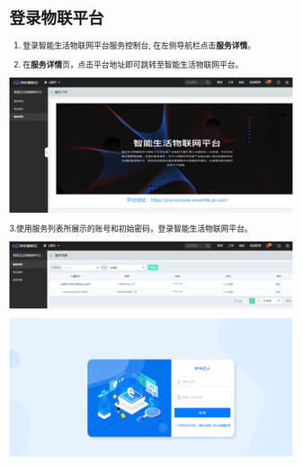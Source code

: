 # 登录物联平台

1. 登录智能生活物联网平台服务控制台, 在左侧导航栏点击**服务详情**。

2. 在**服务详情**页，点击平台地址即可跳转至智能生活物联网平台。

![用户登录](../../../../image/IoT/IoT-Estate/Getting-Started/Service-Detail.png)

  3.使用服务列表所展示的账号和初始密码，登录智能生活物联网平台。

![服务列表](../../../../image/IoT/IoT-Estate/Getting-Started/Service-List.png)

![用户登录](../../../../image/IoT/IoT-Estate/Getting-Started/Login.png)

